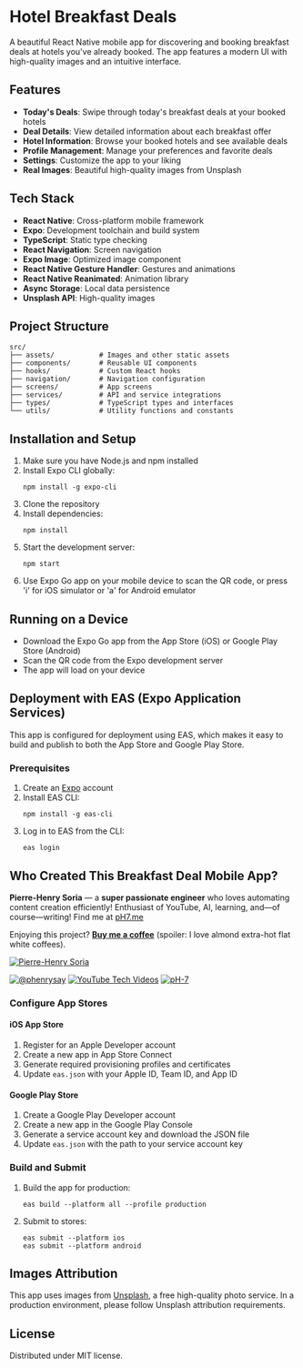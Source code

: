 # Hotel Breakfast Deals

A beautiful React Native mobile app for discovering and booking breakfast deals at hotels you've already booked. The app features a modern UI with high-quality images and an intuitive interface.

## Features

- **Today's Deals**: Swipe through today's breakfast deals at your booked hotels
- **Deal Details**: View detailed information about each breakfast offer
- **Hotel Information**: Browse your booked hotels and see available deals
- **Profile Management**: Manage your preferences and favorite deals
- **Settings**: Customize the app to your liking
- **Real Images**: Beautiful high-quality images from Unsplash

## Tech Stack

- **React Native**: Cross-platform mobile framework
- **Expo**: Development toolchain and build system
- **TypeScript**: Static type checking
- **React Navigation**: Screen navigation
- **Expo Image**: Optimized image component
- **React Native Gesture Handler**: Gestures and animations
- **React Native Reanimated**: Animation library
- **Async Storage**: Local data persistence
- **Unsplash API**: High-quality images

## Project Structure

```
src/
├── assets/           # Images and other static assets
├── components/       # Reusable UI components
├── hooks/            # Custom React hooks
├── navigation/       # Navigation configuration
├── screens/          # App screens
├── services/         # API and service integrations
├── types/            # TypeScript types and interfaces
└── utils/            # Utility functions and constants
```

## Installation and Setup

1. Make sure you have Node.js and npm installed
2. Install Expo CLI globally:
   ```
   npm install -g expo-cli
   ```
3. Clone the repository
4. Install dependencies:
   ```
   npm install
   ```
5. Start the development server:
   ```
   npm start
   ```
6. Use Expo Go app on your mobile device to scan the QR code, or press 'i' for iOS simulator or 'a' for Android emulator

## Running on a Device

- Download the Expo Go app from the App Store (iOS) or Google Play Store (Android)
- Scan the QR code from the Expo development server
- The app will load on your device

## Deployment with EAS (Expo Application Services)

This app is configured for deployment using EAS, which makes it easy to build and publish to both the App Store and Google Play Store.

### Prerequisites

1. Create an [Expo](https://expo.dev/) account
2. Install EAS CLI:
   ```
   npm install -g eas-cli
   ```
3. Log in to EAS from the CLI:
   ```
   eas login
   ```


## Who Created This Breakfast Deal Mobile App?

**Pierre-Henry Soria** — a **super passionate engineer** who loves automating content creation efficiently!
Enthusiast of YouTube, AI, learning, and—of course—writing!
Find me at [pH7.me](https://ph7.me)

Enjoying this project? **[Buy me a coffee](https://ko-fi.com/phenry)** (spoiler: I love almond extra-hot flat white coffees).

[![Pierre-Henry Soria](https://s.gravatar.com/avatar/a210fe61253c43c869d71eaed0e90149?s=200)](https://ph7.me "Pierre-Henry Soria’s personal website")

[![@phenrysay][twitter-icon]](https://x.com/phenrysay "Follow Me on X") [![YouTube Tech Videos][youtube-icon]](https://www.youtube.com/@pH7Programming "My YouTube Tech Channel") [![pH-7][github-icon]](https://github.com/pH-7 "Follow Me on GitHub")


### Configure App Stores

#### iOS App Store
1. Register for an Apple Developer account
2. Create a new app in App Store Connect
3. Generate required provisioning profiles and certificates
4. Update `eas.json` with your Apple ID, Team ID, and App ID

#### Google Play Store
1. Create a Google Play Developer account
2. Create a new app in the Google Play Console
3. Generate a service account key and download the JSON file
4. Update `eas.json` with the path to your service account key

### Build and Submit

1. Build the app for production:
   ```
   eas build --platform all --profile production
   ```

2. Submit to stores:
   ```
   eas submit --platform ios
   eas submit --platform android
   ```

## Images Attribution

This app uses images from [Unsplash](https://unsplash.com/), a free high-quality photo service. In a production environment, please follow Unsplash attribution requirements.

## License

Distributed under MIT license.


<!-- GitHub's Markdown reference links -->
[twitter-icon]: https://img.shields.io/badge/x-000000?style=for-the-badge&logo=x
[github-icon]: https://img.shields.io/badge/GitHub-100000?style=for-the-badge&logo=github&logoColor=white
[youtube-icon]: https://img.shields.io/badge/YouTube-FF0000?style=for-the-badge&logo=youtube&logoColor=white
